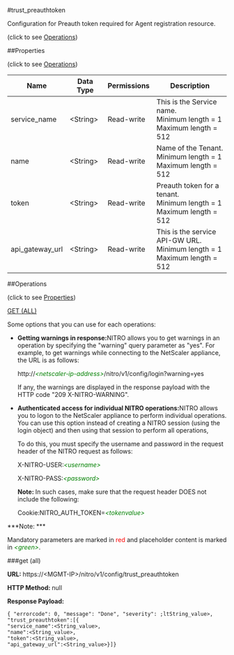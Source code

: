#trust_preauthtoken



Configuration for Preauth token required for Agent registration resource.

<span>(click to see [Operations](#operations))</span>



##Properties 

<span>(click to see [Operations](#operations))</span>





<table><thead><tr><th>Name</th><th>Data Type</th><th>Permissions</th><th>Description</th></tr></thead><tbody><tr><td>service_name</td><td>&lt;String></td><td>Read-write</td><td>This is the Service name.<br>Minimum length = 1<br>Maximum length = 512</td></tr><tr><td>name</td><td>&lt;String></td><td>Read-write</td><td>Name of the Tenant.<br>Minimum length = 1<br>Maximum length = 512</td></tr><tr><td>token</td><td>&lt;String></td><td>Read-write</td><td>Preauth token for a tenant.<br>Minimum length = 1<br>Maximum length = 512</td></tr><tr><td>api_gateway_url</td><td>&lt;String></td><td>Read-write</td><td>This is the service API-GW URL.<br>Minimum length = 1<br>Maximum length = 512</td></tr></tbody></table>

##Operations 

<span>(click to see [Properties](#properties))</span>





[GET (ALL)](#get-all)





Some options that you can use for each operations:

<ul><li><p><b>Getting warnings in response:</b>NITRO allows you to get warnings in an operation by specifying the "warning" query parameter as "yes". For example, to get warnings while connecting to the NetScaler appliance, the URL is as follows:</p><p>http://<span style="color:green;font-style:italic;">&lt;netscaler-ip-address&gt;</span>/nitro/v1/config/login?warning=yes</p><p>If any, the warnings are displayed in the response payload with the HTTP code "209 X-NITRO-WARNING".</p></li><li><p><b>Authenticated access for individual NITRO operations:</b>NITRO allows you to logon to the NetScaler appliance to perform individual operations. You can use this option instead of creating a NITRO session (using the login object) and then using that session to perform all operations,</p><p>To do this, you must specify the username and password in the request header of the NITRO request as follows:</p><p>X-NITRO-USER:<span style="color:green;font-style:italic;">&lt;username&gt;</span></p><p>X-NITRO-PASS:<span style="color:green;font-style:italic;">&lt;password&gt;</span></p><p><b>Note: </b>In such cases, make sure that the request header DOES not include the following:</p><p>Cookie:NITRO_AUTH_TOKEN=<span style="color:green;font-style:italic;">&lt;tokenvalue&gt;</span></p></li></ul>







***Note: *** 

Mandatory parameters are marked in <span style="color:#FF0000;">red</span> and placeholder content is marked in <span style="color:green;font-style:italic">&lt;green&gt;</span>.



###get (all)







<b>URL: </b>https://&lt;MGMT-IP&gt;/nitro/v1/config/trust_preauthtoken

<b>HTTP Method: </b>null

<b>Response Payload: </b>
```
{ "errorcode": 0, "message": "Done", "severity": ;ltString_value>, "trust_preauthtoken":[{
"service_name":<String_value>,
"name":<String_value>,
"token":<String_value>,
"api_gateway_url":<String_value>}]}
```







